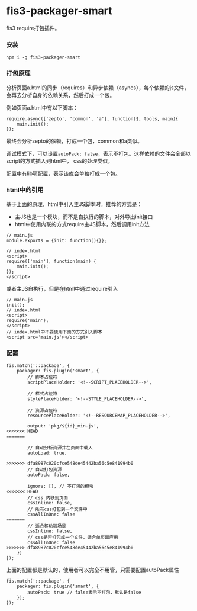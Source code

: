 # fis3-packager-smart
fis3 require打包插件。

### 安装
```
npm i -g fis3-packager-smart
```

### 打包原理
分析页面a.html的同步（requires）和异步依赖（asyncs），每个依赖的js文件，会再去分析自身的依赖关系，然后打成一个包。

例如页面a.html中有以下脚本：
```
require.async(['zepto', 'common', 'a'], function($, tools, main){
    main.init();
});
```
最终会分析zepto的依赖，打成一个包，common和a类似。

调试模式下，可以设置`autoPack: false`，表示不打包。这样依赖的文件会全部以script的方式插入到html中， css的处理类似。

配置中有lib项配置，表示该库会单独打成一个包。

### html中的引用
基于上面的原理，html中引入主JS脚本时，推荐的方式是：
+ 主JS也是一个模块，而不是自执行的脚本，对外导出init接口
+ html中使用内联的方式require主JS脚本，然后调用init方法
```
// main.js
module.exports = {init: function(){}};

// index.html
<script>
require(['main'], function(main) {
    main.init();
});
</script>
```

或者主JS自执行，但是在html中通过require引入
```
// main.js
init();
// index.html
<script>
require('main');
</script>
// index.html中不要使用下面的方式引入脚本
<script src='main.js'></script>
```

### 配置
```
fis.match('::package', {
    packager: fis.plugin('smart', {
        // 脚本占位符
        scriptPlaceHolder: '<!--SCRIPT_PLACEHOLDER-->',

        // 样式占位符
        stylePlaceHolder: '<!--STYLE_PLACEHOLDER-->',

        // 资源占位符
        resourcePlaceHolder: '<!--RESOURCEMAP_PLACEHOLDER-->',

        output: 'pkg/${id}_min.js',
<<<<<<< HEAD
=======

        // 自动分析资源并在页面中载入
        autoLoad: true,
        
>>>>>>> dfa8987c020cfce548de45442ba56c5e841994b0
        // 自动打包资源
        autoPack: false,

        ignore: [], // 不打包的模块
<<<<<<< HEAD
        // css 内联到页面
        cssInline: false,
        // 所有css打包到一个文件中
        cssAllInOne: false
=======
        // 适合移动端场景
        cssInline: false,
        // css是否打包成一个文件，适合单页面应用
        cssAllInOne: false 
>>>>>>> dfa8987c020cfce548de45442ba56c5e841994b0
    })
});
```

上面的配置都是默认的，使用者可以完全不用管，只需要配置autoPack属性
```
fis.match('::package', {
    packager: fis.plugin('smart', {
        autoPack: true // false表示不打包，默认是false
    });
});
```
